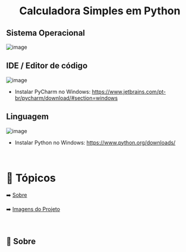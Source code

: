 <h1 align="center">
  <a> Calculadora Simples em Python </a>
</h1>




<h2>Sistema Operacional</h2>

![image](https://user-images.githubusercontent.com/37275221/125127956-b2f42c80-e0d3-11eb-9d38-619abc7148ce.png) 


<h2>IDE / Editor de código </h2>

![image](https://user-images.githubusercontent.com/37275221/127346661-b2b51a03-8e4c-4788-a691-7554cf58948f.png)

- Instalar PyCharm no Windows: https://www.jetbrains.com/pt-br/pycharm/download/#section=windows

<h2> Linguagem </h2>

![image](https://user-images.githubusercontent.com/37275221/127339559-86d42197-0534-49ea-8325-613108cce4f2.png)

- Instalar Python no Windows: https://www.python.org/downloads/ 

<br>


🏁 Tópicos
=================
 <!--ts-->
  ➡️ [Sobre](#Sobre)
  
  ➡️ [Imagens do Projeto](#ImgDoProj)

<br>



<h2> 🔵 Sobre </h2>
